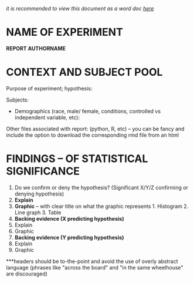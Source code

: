 *it is recommended to view this document as a word doc [here](https://github.com/aureliuszi/pacwiki/blob/master/educationalDocs/academic/REPORT%20TEMPLATE.docx)*

# **NAME OF EXPERIMENT**

**REPORT AUTHORNAME**

# **CONTEXT AND SUBJECT POOL**

Purpose of experiment; hypothesis:

Subjects:

- Demographics (race, male/ female, conditions, controlled vs independent variable, etc):

Other files associated with report: (python, R, etc) – you can be fancy and include the option to download the corresponding rmd file from an html

# **FINDINGS – OF STATISTICAL SIGNIFICANCE**

1. Do we confirm or deny the hypothesis? (Significant X/Y/Z confirming or denying hypothesis)
  1. **Explain**
  2. **Graphic** – with clear title on what the graphic represents
    1. Histogram
    2. Line graph
    3. Table
2. **Backing evidence (X predicting hypothesis)**
  1. Explain
  2. Graphic
3. **Backing evidence (Y predicting hypothesis)**
  1. Explain
  2. Graphic

\*\*\*headers should be to-the-point and avoid the use of overly abstract language (phrases like &quot;across the board&quot; and &quot;in the same wheelhouse&quot; are discouraged)
